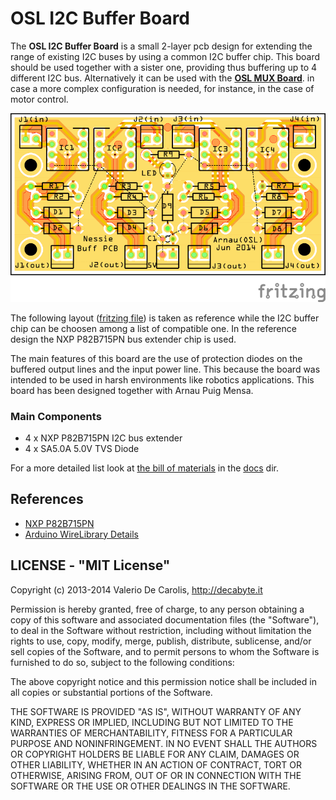 OSL I2C Buffer Board
====================

The __OSL I2C Buffer Board__ is a small 2-layer pcb design for extending the range of existing I2C buses by using a common I2C buffer chip. This board should be used together with a sister one, providing thus buffering up to 4 different I2C bus. Alternatively it can be used with the __[OSL MUX Board](https://github.com/decabyte/osl_mux_board)__. in case a more complex configuration is needed, for instance, in the case of motor control.

![layout_pcb](docs/buff_board_final_pcb.png)

The following layout ([fritzing file](buff_board_final.fzz)) is taken as reference while the I2C buffer chip can be choosen among a list of compatible one. In the reference design the NXP P82B715PN bus extender chip is used.

The main features of this board are the use of protection diodes on the buffered output lines and the input power line. This because the board was intended to be used in harsh environments like robotics applications. This board has been designed together with Arnau Puig Mensa.

### Main Components

* 4 x NXP P82B715PN I2C bus extender
* 4 x SA5.0A 5.0V TVS Diode

For a more detailed list look at [the bill of materials](docs/buff_board_final_bom.html) in the [docs](docs) dir.

## References

* [NXP P82B715PN](http://www.nxp.com/products/interface_and_connectivity/i2c/i2c_bus_repeaters_hubs_extenders/P82B715PN.html)
* [Arduino WireLibrary Details](http://playground.arduino.cc/Main/WireLibraryDetailedReference)

## LICENSE - "MIT License"

Copyright (c) 2013-2014 Valerio De Carolis, http://decabyte.it

Permission is hereby granted, free of charge, to any person
obtaining a copy of this software and associated documentation
files (the "Software"), to deal in the Software without
restriction, including without limitation the rights to use,
copy, modify, merge, publish, distribute, sublicense, and/or sell
copies of the Software, and to permit persons to whom the
Software is furnished to do so, subject to the following
conditions:

The above copyright notice and this permission notice shall be
included in all copies or substantial portions of the Software.

THE SOFTWARE IS PROVIDED "AS IS", WITHOUT WARRANTY OF ANY KIND,
EXPRESS OR IMPLIED, INCLUDING BUT NOT LIMITED TO THE WARRANTIES
OF MERCHANTABILITY, FITNESS FOR A PARTICULAR PURPOSE AND
NONINFRINGEMENT. IN NO EVENT SHALL THE AUTHORS OR COPYRIGHT
HOLDERS BE LIABLE FOR ANY CLAIM, DAMAGES OR OTHER LIABILITY,
WHETHER IN AN ACTION OF CONTRACT, TORT OR OTHERWISE, ARISING
FROM, OUT OF OR IN CONNECTION WITH THE SOFTWARE OR THE USE OR
OTHER DEALINGS IN THE SOFTWARE.
